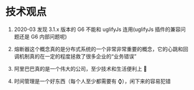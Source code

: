 <!--
 * @Author: DuYa
 * @LastEditors: DuYa
 -->

# 技术观点

1. 2020-03 发现 3.1.x 版本的 G6 不能和 uglifyJs 连用(uglifyJs 插件的兼容问题还是 G6 内部问题呢)

2. 熔断器这个概念真的是分布式系统的一个非常非常重要的概念，它的心跳和回调机制真的在一定的程度拯救了很多企业的“业务错误”

3. 阿里巴巴真的是一个伟大的公司，至少技术和生活便利上 💓

4. 时间管理是一个好东西（每个人至少都需要有 ⌚），闲下来的容易犯错
